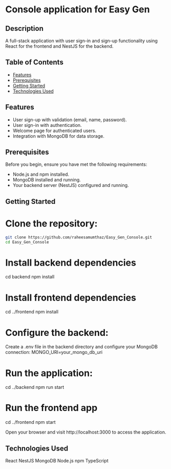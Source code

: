 # Console application for Easy Gen

## Description

A full-stack application with user sign-in and sign-up functionality using React for the frontend and NestJS for the backend.

## Table of Contents

- [Features](#features)
- [Prerequisites](#prerequisites)
- [Getting Started](#getting-started)
- [Technologies Used](#technologies-used)

## Features

- User sign-up with validation (email, name, password).
- User sign-in with authentication.
- Welcome page for authenticated users.
- Integration with MongoDB for data storage.

## Prerequisites

Before you begin, ensure you have met the following requirements:

- Node.js and npm installed.
- MongoDB installed and running.
- Your backend server (NestJS) configured and running.

## Getting Started

# Clone the repository:

   ```bash
   git clone https://github.com/raheesamumthaz/Easy_Gen_Console.git
   cd Easy_Gen_Console
```
# Install backend dependencies
cd backend
npm install


# Install frontend dependencies
cd ../frontend
npm install

# Configure the backend:
 Create a .env file in the backend directory and configure your MongoDB connection:
MONGO_URI=your_mongo_db_uri

# Run the application:
cd ../backend
npm run start

# Run the frontend app
cd ../frontend
npm start

Open your browser and visit http://localhost:3000 to access the application.

## Technologies Used
React
NestJS
MongoDB
Node.js
npm
TypeScript
